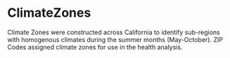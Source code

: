 # ClimateZones
Climate Zones were constructed across California to identify sub-regions with homogenous climates during the summer months (May-October). ZIP Codes assigned climate zones for use in the health analysis. 

